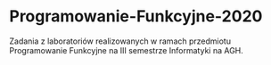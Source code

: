 # Programowanie-Funkcyjne-2020
Zadania z laboratoriów realizowanych w ramach przedmiotu Programowanie Funkcyjne na III semestrze Informatyki na AGH.
